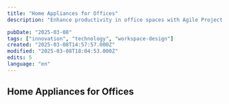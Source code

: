 ```yaml
---
title: "Home Appliances for Offices"
description: "Enhance productivity in office spaces with Agile Project Management."

pubDate: "2025-03-08"
tags: ["innovation", "technology", "workspace-design"]
created: "2025-03-08T14:57:57.000Z"
modified: "2025-03-08T18:04:53.000Z"
edits: 5
language: "en"
---
```


## Home Appliances for Offices
